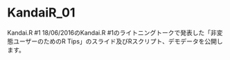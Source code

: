 # KandaiR_01
Kandai.R #1
18/06/2016のKandai.R #1のライトニングトークで発表した「非変態ユーザーのためのR Tips」のスライド及びRスクリプト、デモデータを公開します。
